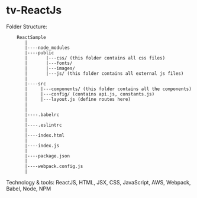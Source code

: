 # tv-ReactJs
Folder Structure:

		ReactSample
		   |
		   |----node_modules
		   |----public
		   |       |---css/ (this folder contains all css files)
		   |       |---fonts/
		   | 	   |---images/
		   |       |---js/ (this folder contains all external js files)
		   |
		   |----src
		   |     |---components/ (this folder contains all the components)
		   |     |---config/ (contains api.js, constants.js)
		   |     |---layout.js (define routes here)
		   |
		   |
		   |----.babelrc
		   |
		   |----.eslintrc
		   |
		   |----index.html
		   |
		   |----index.js
		   |
		   |----package.json
		   |
		   |----webpack.config.js
		   |
   
Technology & tools: ReactJS, HTML, JSX, CSS, JavaScript, AWS, Webpack, Babel, Node, NPM
